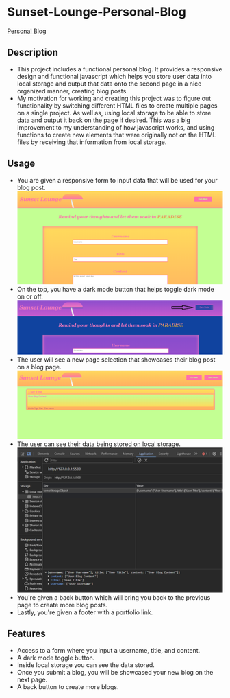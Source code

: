 # Sunset-Lounge-Personal-Blog

[Personal Blog](https://willzovo94.github.io/Personal-Blog/)

## Description
- This project includes a functional personal blog. It provides a responsive design and functional javascript which helps you store user data into local storage and output that data onto the second page in a nice organized manner, creating blog posts.
- My motivation for working and creating this project was to figure out functionality by switching different HTML files to create multiple pages on a single project. As well as, using local storage to be able to store data and output it back on the page if desired. This was a big improvement to my understanding of how javascript works, and using functions to create new elements that were originally not on the HTML files by receiving that information from local storage. 

## Usage 
- You are given a responsive form to input data that will be used for your blog post.
![Main Page](/assets/images/main-html-page.png)
- On the top, you have a dark mode button that helps toggle dark mode on or off.
![Dark Mode Toggle](/assets/images/dark-mode-toggle.png)
- The user will see a new page selection that showcases their blog post on a blog page.
![Blog Page](/assets/images/blog-page.png)
- The user can see their data being stored on local storage.
![LocalStorage Data](/assets/images/local-storage-image.png)
- You're given a back button which will bring you back to the previous page to create more blog posts.
- Lastly, you're given a footer with a portfolio link.

## Features 
- Access to a form where you input a username, title, and content.
- A dark mode toggle button.
- Inside local storage you can see the data stored.
- Once you submit a blog, you will be showcased your new blog on the next page.
- A back button to create more blogs.
